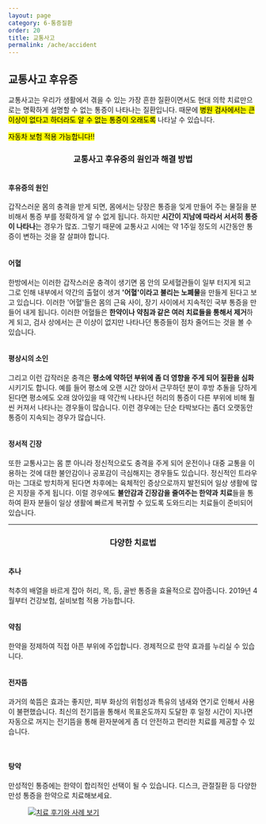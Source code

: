```yaml
---
layout: page
category: 6-통증질환
order: 20
title: 교통사고
permalink: /ache/accident
---
```


<h2 class="content-heading">
  <strong>교통사고 후유증</strong>
</h2>

<p>교통사고는 우리가 생활에서 겪을 수 있는 가장 흔한 질환이면서도 현대 의학 치료만으로는 명확하게 설명할 수 없는 통증이 나타나는 질환입니다. 때문에 <mark>병원 검사에서는 큰 이상이 없다고 하더라도 알 수 없는 통증이 오래도록</mark> 나타날 수 있습니다.</p>

<div class="content-important">
  <mark>
  자동차 보험 적용 가능합니다!!
  </mark>
</div>

<h3 style="text-align:center">교통사고 후유증의 원인과 해결 방법</h3>

<figure>
  <img src="/assets/20190625081207.jpg" alt="">
</figure>

<h4>후유증의 원인</h4>
<p>
 갑작스러운 몸의 충격을 받게 되면, 몸에서는 당장은 통증을 잊게 만들어 주는 물질을 분비해서 통증 부를 정확하게 알 수 없게 됩니다. 하지만 <strong>시간이 지남에 따라서 서서히 통증이 나타나</strong>는 경우가 많죠. 그렇기 때문에 교통사고 시에는 약 1주일 정도의 시간동안 통증이 변하는 것을 잘 살펴야 합니다.
</p>

<figure>
  <img src="/assets/20190625081349.jpg" alt="">
</figure>

<h4>어혈</h4>
<p>
  한방에서는 이러한 갑작스러운 충격이 생기면 몸 안의 모세혈관들이 일부 터지게 되고 그로 인해 내부에서 약간의 출혈이 생겨 <strong>'어혈'이라고 불리는 노폐물</strong>을 만들게 된다고 보고 있습니다. 이러한 '어혈'들은 몸의 근육 사이, 장기 사이에서 지속적인 국부 통증을 만들어 내게 됩니다. 이러한 어혈들은 <strong>한약이나 약침과 같은 여러 치료들을 통해서 제거</strong>하게 되고, 검사 상에서는 큰 이상이 없지만 나타나던 통증들이 점차 줄어드는 것을 볼 수 있습니다.
</p>

<figure>
  <img src="/assets/20190625081505.jpg" alt="">
</figure>

<h4>평상시의 소인</h4>
<p>
  그리고 이런 갑작러운 충격은 <strong>평소에 약하던 부위에 좀 더 영향을 주게 되어 질환을 심화</strong>시키기도 합니다. 예를 들어 평소에 오랜 시간 앉아서 근무하던 분이 후방 추돌을 당하게 된다면 평소에도 오래 앉아있을 때 약간씩 나타나던 허리의 통증이 다른 부위에 비해 훨씬 커져서 나타나는 경우들이 많습니다. 이런 경우에는 단순 타박보다는 좀더 오랫동안 통증이 지속되는 경우가 많습니다.
</p>

<figure>
  <img src="/assets/20190625081816.jpg" alt="">
</figure>

<h4>정서적 긴장</h4>
<p>
또한 교통사고는 몸 뿐 아니라 정신적으로도 충격을 주게 되어 운전이나 대중 교통을 이용하는 것에 대한 불안감이나 공포감이 극심해지는 경우들도 있습니다. 정신적인 트라우마는 그대로 방치하게 된다면 차후에는 육체적인 증상으로까지 발전되어 일상 생활에 많은 지장을 주게 됩니다. 이럴 경우에도 <strong>불안감과 긴장감을 줄여주는 한약과 치료</strong>들을 통하여 환자 분들이 일상 생활에 빠르게 복귀할 수 있도록 도와드리는 치료들이 준비되어 있습니다.
</p>

<hr>

<h3 style="text-align:center">다양한 치료법</h3>

<div class="wrapper">
  <figure>
    <img src="/assets/20190625081951.jpg" alt="">
  </figure>
</div>

<h4>추나</h4>
<p>척추의 배열을 바르게 잡아 허리, 목, 등, 골반 통증을 효율적으로 잡아줍니다. 2019년 4월부터 건강보험, 실비보험 적용 가능합니다.</p>

<div class="wrapper">
  <figure>
    <img src="/assets/20190625082010.jpg" alt="">
  </figure>
</div>

<h4>약침</h4>
<p>한약을 정제하여 직접 아픈 부위에 주입합니다. 경제적으로 한약 효과를 누리실 수 있습니다.</p>

<div class="wrapper">
  <figure>
    <img src="/assets/20190625082030.jpg" alt="">
  </figure>
</div>

<h4>전자뜸</h4>
<p>과거의 쑥뜸은 효과는 좋지만, 피부 화상의 위험성과 특유의 냄새와 연기로 인해서 사용이 불편했습니다. 최신의 전기뜸을 통해서 목표온도까지 도달한 후 일정 시간이 지나면 자동으로 꺼지는 전기뜸을 통해 환자분에게 좀 더 안전하고 편리한 치료를 제공할 수 있습니다.</p>

<figure style="position:relative; margin:25px">
  <img src="/assets/20190624114918.jpg" alt="">
  <img src="/assets/icon-badge-medicine.svg" alt="" style="position:absolute; right:5px; bottom:-40px">
</figure>

<h4>탕약</h4>
<p>만성적인 통증에는 한약이 합리적인 선택이 될 수 있습니다. 디스크, 관절질환 등 다양한 만성 통증을 한약으로 치료해보세요.</p>

<figure>
  <a href="/about/review">
    <img src="/assets/img-goreview.jpg" alt="치료 후기와 사례 보기">
  </a>
</figure>
